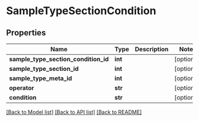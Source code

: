 # SampleTypeSectionCondition

## Properties
Name | Type | Description | Notes
------------ | ------------- | ------------- | -------------
**sample_type_section_condition_id** | **int** |  | [optional] 
**sample_type_section_id** | **int** |  | [optional] 
**sample_type_meta_id** | **int** |  | [optional] 
**operator** | **str** |  | [optional] 
**condition** | **str** |  | [optional] 

[[Back to Model list]](../README.md#documentation-for-models) [[Back to API list]](../README.md#documentation-for-api-endpoints) [[Back to README]](../README.md)



